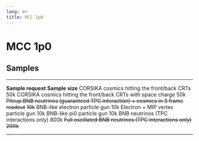 ```yaml
---
lang: en
title: MCC 1p0
---
```




MCC 1p0
==================================



Samples 
----------------------------------

  ------------------------------------------------------------------------------------ -----------------
  **Sample request**                                                                   **Sample size**
  CORSIKA cosmics hitting the front/back CRTs                                          50k
  CORSIKA cosmics hitting the front/back CRTs with space charge                        50k
  ~~Pileup BNB neutrinos (guaranteed TPC interaction) + cosmics in 3 frame readout~~   ~~10k~~
  BNB-like electron particle gun                                                       10k
  Electron + MIP vertex particle gun                                                   10k
  BNB-like pi0 particle gun                                                            10k
  BNB neutrinos (TPC interactions only)                                                800k
  ~~Full oscillated BNB neutrinos (TPC interactions only)~~                            ~~200k~~
  ------------------------------------------------------------------------------------ -----------------

